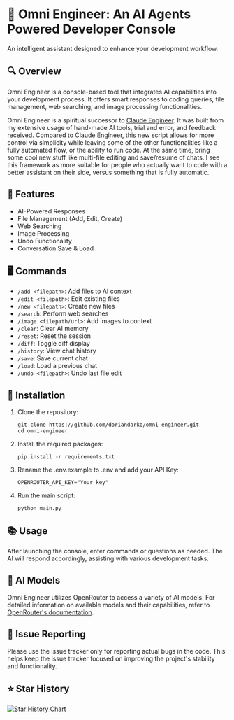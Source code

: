 # 🧠 Omni Engineer: An AI Agents Powered Developer Console
An intelligent assistant designed to enhance your development workflow.
## 🔍 Overview
Omni Engineer is a console-based tool that integrates AI capabilities into your development process. It offers smart responses to coding queries, file management, web searching, and image processing functionalities.

Omni Engineer is a spiritual successor to [Claude Engineer](https://github.com/Doriandarko/claude-engineer). It was built from my extensive usage of hand-made AI tools, trial and error, and feedback received. Compared to Claude Engineer, this new script allows for more control via simplicity while leaving some of the other functionalities like a fully automated flow, or the ability to run code. 
At the same time, bring some cool new stuff like multi-file editing and save/resume of chats.
I see this framework as more suitable for people who actually want to code with a better assistant on their side, versus something that is fully automatic.

## 🌟 Features
- AI-Powered Responses
- File Management (Add, Edit, Create)
- Web Searching
- Image Processing
- Undo Functionality
- Conversation Save & Load
## 🖥️ Commands
- `/add <filepath>`: Add files to AI context
- `/edit <filepath>`: Edit existing files
- `/new <filepath>`: Create new files
- `/search`: Perform web searches
- `/image <filepath/url>`: Add images to context
- `/clear`: Clear AI memory
- `/reset`: Reset the session
- `/diff`: Toggle diff display
- `/history`: View chat history
- `/save`: Save current chat
- `/load`: Load a previous chat
- `/undo <filepath>`: Undo last file edit
## 🚀 Installation
1. Clone the repository:
   ```
   git clone https://github.com/doriandarko/omni-engineer.git
   cd omni-engineer
   ```
2. Install the required packages:
   ```
   pip install -r requirements.txt
   ```
3. Rename the .env.example to .env and add your API Key:
   ```
   OPENROUTER_API_KEY="Your key"
   ```
4. Run the main script:
   ```
   python main.py
   ```
## 📚 Usage
After launching the console, enter commands or questions as needed. The AI will respond accordingly, assisting with various development tasks.
## 🤖 AI Models
Omni Engineer utilizes OpenRouter to access a variety of AI models. For detailed information on available models and their capabilities, refer to [OpenRouter's documentation](https://openrouter.ai/models).
## 🐛 Issue Reporting
Please use the issue tracker only for reporting actual bugs in the code. This helps keep the issue tracker focused on improving the project's stability and functionality.

## ⭐️ Star History

[![Star History Chart](https://api.star-history.com/svg?repos=Doriandarko/omni-engineer&type=Date)](https://star-history.com/#Doriandarko/omni-engineer&Date)

